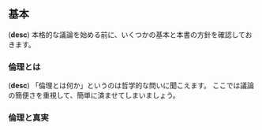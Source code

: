 ## 基本
(**desc**)
本格的な議論を始める前に、いくつかの基本と本書の方針を確認しておきます。

### 倫理とは
(**desc**)
「倫理とは何か」というのは哲学的な問いに聞こえます。
ここでは議論の簡便さを重視して、簡単に済ませてしまいましょう。

### 倫理と真実

